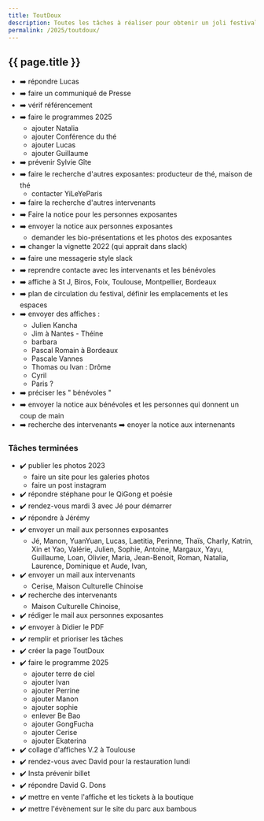```yaml
---
title: ToutDoux
description: Toutes les tâches à réaliser pour obtenir un joli festival
permalink: /2025/toutdoux/
---
```


<section class="section">
<div class="wrapper" markdown="1">

# {{ page.title }}

- ➡️ répondre Lucas
- ➡️ faire un communiqué de Presse
- ➡️ vérif référencement
- ➡️ faire le programmes 2025
  - ajouter Natalia
  - ajouter Conférence du thé
  - ajouter Lucas
  - ajouter Guillaume
- ➡️ prévenir Sylvie Gîte
- ➡️ faire le recherche d'autres exposantes: producteur de thé, maison de thé
  - contacter YiLeYeParis
- ➡️ faire la recherche d'autres intervenants
- ➡️ Faire la notice pour les personnes exposantes
- ➡️ envoyer la notice aux personnes exposantes
  - demander les bio-présentations et les photos des exposantes
- ➡️ changer la vignette 2022 (qui apprait dans slack)
- ➡️ faire une messagerie style slack
- ➡️ reprendre contacte avec les intervenants et les bénévoles
- ➡️ affiche à St J, Biros, Foix, Toulouse, Montpellier, Bordeaux
- ➡️ plan de circulation du festival, définir les emplacements et les espaces
- ➡️ envoyer des affiches :
  - Julien Kancha
  - Jim à Nantes - Théine
  - barbara
  - Pascal Romain à Bordeaux
  - Pascale Vannes
  - Thomas ou Ivan : Drôme
  - Cyril
  - Paris ?
- ➡️ préciser les " bénévoles "
- ➡️ envoyer la notice aux bénévoles et les personnes qui donnent un coup de main
- ➡️ recherche des intervenants
  ➡️ enoyer la notice aux internenants

### Tâches terminées

- ✔️ publier les photos 2023
  - faire un site pour les galeries photos
  - faire un post instagram
- ✔️ répondre stéphane pour le QiGong et poésie
- ✔️ rendez-vous mardi 3 avec Jé pour démarrer
- ✔️ répondre à Jérémy
- ✔️ envoyer un mail aux personnes exposantes
  - Jé, Manon, YuanYuan, Lucas, Laetitia, Perinne, Thaïs, Charly, Katrin, Xin et Yao, Valérie, Julien, Sophie, Antoine, Margaux, Yayu, Guillaume, Loan, Olivier, Maria, Jean-Benoit, Roman, Natalia, Laurence, Dominique et Aude, Ivan,
- ✔️ envoyer un mail aux intervenants
  - Cerise, Maison Culturelle Chinoise
- ✔️ recherche des intervenants
  - Maison Culturelle Chinoise,
- ✔️ rédiger le mail aux personnes exposantes
- ✔️ envoyer à Didier le PDF
- ✔️ remplir et prioriser les tâches
- ✔️ créer la page ToutDoux
- ✔️ faire le programme 2025
  - ajouter terre de ciel
  - ajouter Ivan
  - ajouter Perrine
  - ajouter Manon
  - ajouter sophie
  - enlever Be Bao
  - ajouter GongFucha
  - ajouter Cerise
  - ajouter Ekaterina
- ✔️ collage d'affiches V.2 à Toulouse 
- ✔️ rendez-vous avec David pour la restauration lundi 
- ✔️ Insta prévenir billet
- ✔️ répondre David G. Dons
- ✔️ mettre en vente l'affiche et les tickets à la boutique
- ✔️ mettre l'évènement sur le site du parc aux bambous

</div>
</section>
